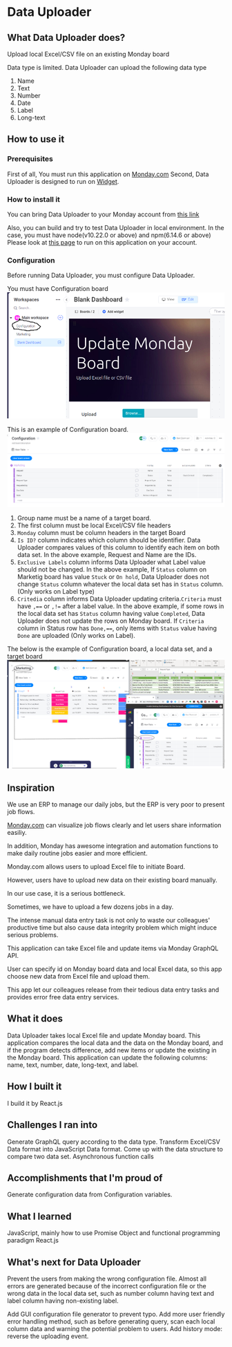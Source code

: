 # Data Uploader

## What Data Uploader does?

Upload local Excel/CSV file on an existing Monday board

Data type is limited. Data Uploader can upload the following data type
1. Name
1. Text
1. Number
1. Date
1. Label
1. Long-text

## How to use it

### Prerequisites 
First of all, You must run this application on [Monday.com](https://monday.com/)
Second, Data Uploader is designed to run on [Widget](https://support.monday.com/hc/en-us/articles/360007078739-The-Overview-Widget).

### How to install it
You can bring Data Uploader to your Monday account from [this link](https://auth.monday.com/oauth2/authorize?client_id=c083411c8ecb1a8cadbf3a0f493b5e12&response_type=install)

Also, you can build and try to test Data Uploader in local environment.
In the case, you must have node(v10.22.0 or above) and npm(6.14.6 or above)
Please look at [this page](https://monday.com/developers/apps/intro) to run on this application on your account.

### Configuration
Before running Data Uploader, you must configure Data Uploader.

You must have Configuration board
![img](https://raw.githubusercontent.com/hiroTochigi/Data-Uploader/master/images/Data%20Uploader.png)


This is an example of Configuration board.
![](https://raw.githubusercontent.com/hiroTochigi/Data-Uploader/master/images/Configuration.png)
1. Group name must be a name of a target board.
1. The first column must be local Excel/CSV file headers
1. `Monday` column must be column headers in the target Board
1. `Is ID?` column indicates which column should be identifier. Data Uploader compares values of this column to identify each item on both data set. In the above example, Request and Name are the IDs.
1. `Exclusive Labels` column informs Data Uploader what Label value should not be changed. In the above example, If `Status` column on Marketig board has value `Stuck` or `On hold`, Data Uploader does not change `Status` column whatever the local data set has in `Status` column. (Only works on Label type)
1. `Critedia` column informs Data Uploader updating criteria.`Criteria` must have `,==` or `,!=` after a label value. In the above example, if some rows in the local data set has `Status` column having value `Completed`, Data Uploader does not update the rows on Monday board. If `Criteria` column in Status row has `Done,==`, only items with `Status` value having `Done` are uploaded (Only works on Label).


The below is the example of Configuration board, a local data set, and a target board
![](https://raw.githubusercontent.com/hiroTochigi/Data-Uploader/master/images/Configuration2.PNG)


## Inspiration
We use an ERP to manage our daily jobs, but the ERP is very poor to present job flows.

[Monday.com](https://monday.com/) can visualize job flows clearly and let users share information easiliy. 

In addition, Monday has awesome integration and automation functions to make daily routine jobs easier and more efficient.

Monday.com allows users to upload Excel file to initiate Board.

However, users have to upload new data on their existing board manually.

In our use case, it is a serious bottleneck.

Sometimes, we have to upload a few dozens jobs in a day.

The intense manual data entry task is not only to waste our colleagues' productive time but also cause data integrity problem which might induce serious problems.

This application can take Excel file and update items via Monday GraphQL API.

User can specify id on Monday board data and local Excel data, so this app choose new data from Excel file and upload them.

This app let our colleagues release from their tedious data entry tasks and provides error free data entry services.

## What it does
Data Uploader takes local Excel file and update Monday board.
This application compares the local data and the data on the Monday board, and if the program detects difference, add new items or update the existing in the Monday board.
This application can update the following columns: name, text, number, date, long-text, and label.

## How I built it
I build it by React.js

## Challenges I ran into
Generate GraphQL query according to the data type.
Transform Excel/CSV Data format into JavaScript Data format. 
Come up with the data structure to compare two data set.
Asynchronous function calls 

## Accomplishments that I'm proud of
Generate configuration data from Configuration variables.

## What I learned
JavaScript, mainly how to use Promise Object and functional programming paradigm
React.js

## What's next for Data Uploader
Prevent the users from making the wrong configuration file.
Almost all errors are generated because of the incorrect configuration file or the wrong data in the local data set, such as number column having text and label column having non-existing label.

Add GUI configuration file generator to prevent typo.
Add more user friendly error handling method, such as before generating query, scan each local column data and warning the potential problem to users.
Add history mode: reverse the uploading event.



